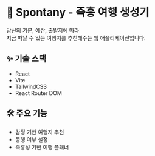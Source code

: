 # 🧭 Spontany - 즉흥 여행 생성기

당신의 기분, 예산, 출발지에 따라  
지금 떠날 수 있는 여행지를 추천해주는 웹 애플리케이션입니다.

## ✨ 기술 스택
- React
- Vite
- TailwindCSS
- React Router DOM

## 🛠 주요 기능
- 감정 기반 여행지 추천
- 동행 여부 설정
- 즉흥성 기반 여행 플래너
